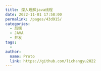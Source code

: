 ```yaml
---
title: 深入理解java线程
date: 2022-11-01 17:58:00
permalink: /pages/43d915/
categories:
  - 后端
  - JAVA
  - 并发
tags:
  - 
author: 
  name: Proto
  link: https://github.com/lichangyu2022
---
```


